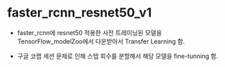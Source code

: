 # faster_rcnn_resnet50_v1

- faster_rcnn에 resnet50 적용한 사전 트레이닝된 모델을 TensorFlow_modelZoo에서 다운받아서 Transfer Learning 함. 

- 구글 코랩 세션 문제로 인해 스텝 회수를 분할해서 해당 모델을 fine-tunning 함.

